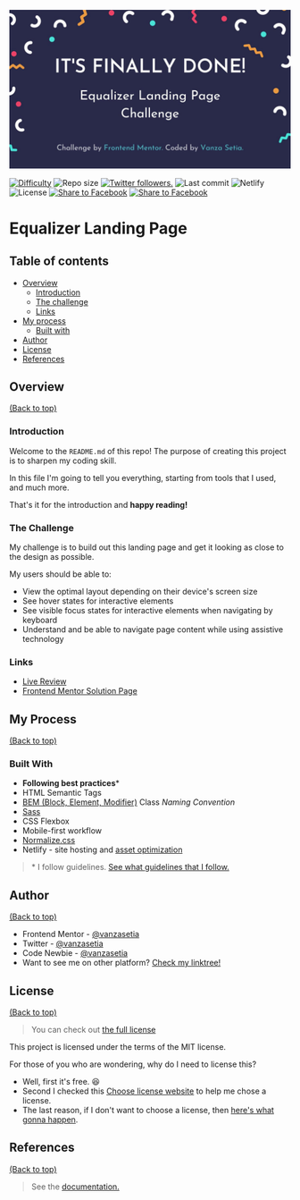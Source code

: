 ![banner](./images/banner.jpg)

<p align="left">
  <a href="https://www.frontendmentor.io/challenges?difficulties=1" target="_blank"><img src="https://img.shields.io/badge/Difficulty-Newbie-14C2C8?style=for-the-badge&logo=frontendmentor" alt="Difficulty"></a>
  <img alt="Repo size" src="https://img.shields.io/github/repo-size/vanzasetia/equalizer-landing-page?style=for-the-badge&logo=github">
  <a href="https://twitter.com/vanzasetia" target="_blank"><img src="https://img.shields.io/twitter/follow/vanzasetia?logo=twitter&style=for-the-badge" alt="Twitter followers." /></a>
  <img alt="Last commit" src="https://img.shields.io/github/last-commit/vanzasetia/equalizer-landing-page?style=for-the-badge&logo=git">
  <img alt="Netlify" src="https://img.shields.io/netlify/062391a0-6867-404a-ba7d-197497353a0e?style=for-the-badge&logo=netlify">
  <img alt="License" src="https://img.shields.io/github/license/vanzasetia/equalizer-landing-page?color=green&style=for-the-badge&logo=github">
  <a href="https://www.facebook.com/sharer?u=https%3A%2F%2Fgithub.com%2Fvanzasetia%2Fequalizer-landing-page" target="_blank"><img src="https://img.shields.io/badge/Facebook-Share-51c101?style=for-the-badge&logo=facebook&logoColor=white" alt="Share to Facebook"></a>
  <a href="https://twitter.com/intent/tweet?url=https%3A%2F%2Fgithub.com%2Fvanzasetia%2Fequalizer-landing-page&text=I%27ve%20just%20found%20@vanzasetia%27s%20solution%20for%20the%20Equalizer%20landing%20page%20challenge%21&hashtags=FrontendMentor%2CCodeChallenge" target="_blank"><img src="https://img.shields.io/badge/Twitter-Share-51c101?style=for-the-badge&logo=twitter&logoColor=white" alt="Share to Facebook"></a>
</p>

# Equalizer Landing Page

## Table of contents
- [Overview](#overview)
  - [Introduction](#introduction)
  - [The challenge](#the-challenge)
  - [Links](#links)
- [My process](#my-process)
  - [Built with](#built-with)
- [Author](#author)
- [License](#license)
- [References](#references)

## Overview
[(Back to top)](#table-of-contents)

### Introduction
Welcome to the `README.md` of this repo! The purpose of creating this project is to sharpen my coding skill.

In this file I'm going to tell you everything, starting from tools that I used, and much more.

That's it for the introduction and **happy reading!**
### The Challenge
My challenge is to build out this landing page and get it looking as close to the design as possible.

My users should be able to:

- View the optimal layout depending on their device's screen size
- See hover states for interactive elements
- See visible focus states for interactive elements when navigating by keyboard
- Understand and be able to navigate page content while using assistive technology

### Links
- [Live Review](https://officialequalizer.netlify.app/)
- [Frontend Mentor Solution Page]()

## My Process
[(Back to top)](#table-of-contents)

### Built With
- **Following best practices**\* 
- HTML Semantic Tags
- [BEM (Block, Element, Modifier)](https://sparkbox.com/foundry/bem_by_example) Class *Naming Convention*
- [Sass](https://sass-lang.com/)
- CSS Flexbox
- Mobile-first workflow
- [Normalize.css](https://necolas.github.io/normalize.css/)
- Netlify - site hosting and [asset optimization](https://www.netlify.com/blog/2019/08/05/control-your-asset-optimization-settings-from-netlify.toml/)

> \* I follow guidelines. [See what guidelines that I follow.](./docs/README.md#guidelines)

## Author
[(Back to top)](#table-of-contents)

- Frontend Mentor - [@vanzasetia](https://frontendmentor.io/profile/vanzasetia)
- Twitter - [@vanzasetia](https://twitter.com/vanzasetia)
- Code Newbie - [@vanzasetia](https://community.codenewbie.org/vanzasetia)
- Want to see me on other platform? [Check my linktree!](https://linktr.ee/vanzasetia)

## License
[(Back to top)](#table-of-contents)

>You can check out [the full license](./LICENSE)

This project is licensed under the terms of the MIT license.

For those of you who are wondering, why do I need to license this? 
- Well, first it's free. 😆
- Second I checked this [Choose license website](https://choosealicense.com/) to help me chose a license.
- The last reason, if I don't want to choose a license, then [here's what gonna happen](https://choosealicense.com/no-permission/).

## References

[(Back to top)](#table-of-contents)

> See the [documentation.](./docs/README.md)
